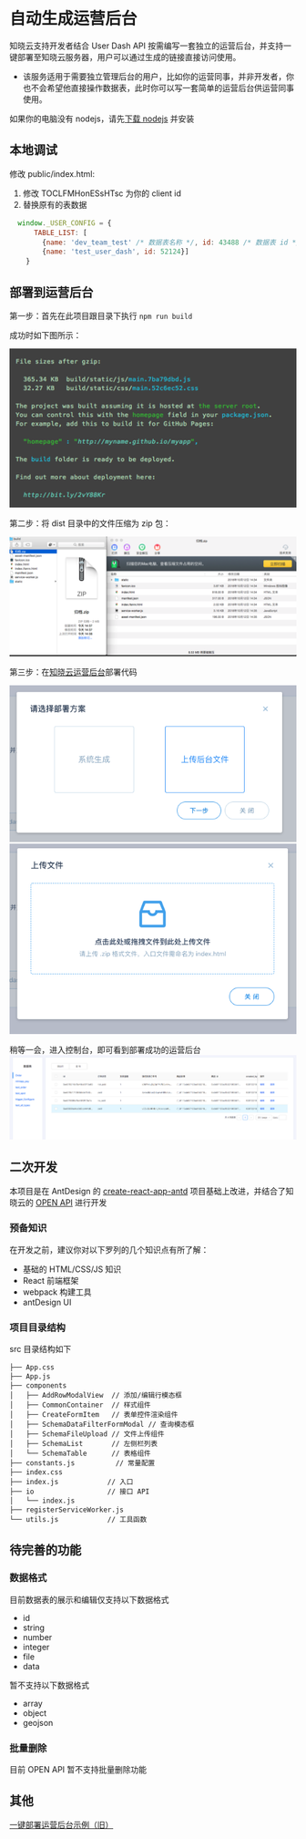 # 自动生成运营后台

知晓云支持开发者结合 User Dash API 按需编写一套独立的运营后台，并支持一键部署至知晓云服务器，用户可以通过生成的链接直接访问使用。

- 该服务适用于需要独立管理后台的用户，比如你的运营同事，并非开发者，你也不会希望他直接操作数据表，此时你可以写一套简单的运营后台供运营同事使用。

如果你的电脑没有 nodejs，请先[下载 nodejs](https://nodejs.org/en/download/) 并安装

## 本地调试
修改 public/index.html:

1. 修改 TOCLFMHonESsHTsc 为你的 client id
2. 替换原有的表数据
```javascript
  window._USER_CONFIG = {
      TABLE_LIST: [
        {name: 'dev_team_test' /* 数据表名称 */, id: 43488 /* 数据表 id */}, 
        {name: 'test_user_dash', id: 52124}]
    }
```

## 部署到运营后台
第一步：首先在此项目跟目录下执行 `npm run build`

成功时如下图所示：

![](res/build-success.png)

第二步：将 dist 目录中的文件压缩为 zip 包：

![](res/zip.png)

第三步：在[知晓云运营后台](https://cloud.minapp.com/dashboard/#/app/user-dashboard/)部署代码

![](res/step-1.png)
![](res/step-2.png)

稍等一会，进入控制台，即可看到部署成功的运营后台
![](res/success.png)


## 二次开发

本项目是在 AntDesign 的 [create-react-app-antd](https://github.com/ant-design/create-react-app-antd) 项目基础上改进，并结合了知晓云的 [OPEN API](https://doc.minapp.com/open-api/) 进行开发

### 预备知识
在开发之前，建议你对以下罗列的几个知识点有所了解：

- 基础的 HTML/CSS/JS 知识
- React 前端框架
- webpack 构建工具
- antDesign UI

### 项目目录结构
src 目录结构如下
```text
├── App.css 
├── App.js                
├── components
│   ├── AddRowModalView  // 添加/编辑行模态框
│   ├── CommonContainer  // 样式组件
│   ├── CreateFormItem   // 表单控件渲染组件
│   ├── SchemaDataFilterFormModal // 查询模态框
│   ├── SchemaFileUpload // 文件上传组件
│   ├── SchemaList       // 左侧栏列表
│   └── SchemaTable      // 表格组件
├── constants.js          // 常量配置
├── index.css
├── index.js            // 入口
├── io                  // 接口 API
│   └── index.js
├── registerServiceWorker.js
└── utils.js            // 工具函数

```
## 待完善的功能
### 数据格式
目前数据表的展示和编辑仅支持以下数据格式
- id
- string
- number
- integer
- file
- data

暂不支持以下数据格式
- array
- object
- geojson

### 批量删除
目前 OPEN API 暂不支持批量删除功能


## 其他

[一键部署运营后台示例（旧）](https://github.com/ifanrx/hydrogen-demo/blob/master/user-dash-demo/README.md)
